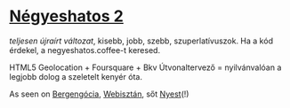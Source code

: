 # [Négyeshatos 2][1]

*teljesen újraírt változat*, kisebb, jobb, szebb, szuperlatívuszok. Ha a kód érdekel, a negyeshatos.coffee-t keresed.


HTML5 Geolocation + Foursquare + Bkv Útvonaltervező = nyilvánvalóan a legjobb dolog a szeletelt kenyér óta.

As seen on [Bergengócia][2], [Webisztán][3], sőt [Nyest][4](!)


[1]:http://4s-hatos.appspot.com/
[2]:http://bergengocia.net/2010/11/negyeshatos.htm
[3]:http://webisztan.blog.hu/2010/11/02/magyar_foursquare_mashup_bkv_menetrend_ismerosok_becsekkolasai_1
[4]:http://www.nyest.hu/hirek/tudasd-hogy-merre-jarsz
